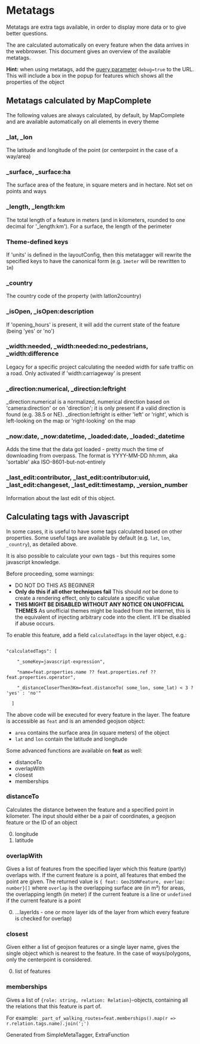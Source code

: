 # Metatags

Metatags are extra tags available, in order to display more data or to give better questions.

The are calculated automatically on every feature when the data arrives in the webbrowser. This document gives an overview of the available metatags.

**Hint:** when using metatags, add the [query parameter](URL_Parameters.md) `debug=true` to the URL. This will include a box in the popup for features which shows all the properties of the object

## Metatags calculated by MapComplete

The following values are always calculated, by default, by MapComplete and are available automatically on all elements in every theme

### \_lat, \_lon

The latitude and longitude of the point (or centerpoint in the case of a way/area)

### \_surface, \_surface:ha

The surface area of the feature, in square meters and in hectare. Not set on points and ways

### \_length, \_length:km

The total length of a feature in meters (and in kilometers, rounded to one decimal for '\_length:km'). For a surface, the length of the perimeter

### Theme-defined keys

If 'units' is defined in the layoutConfig, then this metatagger will rewrite the specified keys to have the canonical form (e.g. `1meter` will be rewritten to `1m`)

### \_country

The country code of the property (with latlon2country)

### \_isOpen, \_isOpen:description

If 'opening_hours' is present, it will add the current state of the feature (being 'yes' or 'no')

### \_width:needed, \_width:needed:no_pedestrians, \_width:difference

Legacy for a specific project calculating the needed width for safe traffic on a road. Only activated if 'width:carriageway' is present

### \_direction:numerical, \_direction:leftright

\_direction:numerical is a normalized, numerical direction based on 'camera:direction' or on 'direction'; it is only present if a valid direction is found (e.g. 38.5 or NE). \_direction:leftright is either 'left' or 'right', which is left-looking on the map or 'right-looking' on the map

### \_now:date, \_now:datetime, \_loaded:date, \_loaded:\_datetime

Adds the time that the data got loaded - pretty much the time of downloading from overpass. The format is YYYY-MM-DD hh:mm, aka 'sortable' aka ISO-8601-but-not-entirely

### \_last_edit:contributor, \_last_edit:contributor:uid, \_last_edit:changeset, \_last_edit:timestamp, \_version_number

Information about the last edit of this object.

## Calculating tags with Javascript

In some cases, it is useful to have some tags calculated based on other properties. Some useful tags are available by default (e.g. `lat`, `lon`, `_country`), as detailed above.

It is also possible to calculate your own tags - but this requires some javascript knowledge.

Before proceeding, some warnings:

- DO NOT DO THIS AS BEGINNER
- **Only do this if all other techniques fail** This should _not_ be done to create a rendering effect, only to calculate a specific value
- **THIS MIGHT BE DISABLED WITHOUT ANY NOTICE ON UNOFFICIAL THEMES** As unofficial themes might be loaded from the internet, this is the equivalent of injecting arbitrary code into the client. It'll be disabled if abuse occurs.

To enable this feature, add a field `calculatedTags` in the layer object, e.g.:

```

"calculatedTags": [

    "_someKey=javascript-expression",

    "name=feat.properties.name ?? feat.properties.ref ?? feat.properties.operator",

    "_distanceCloserThen3Km=feat.distanceTo( some_lon, some_lat) < 3 ? 'yes' : 'no'"

  ]

```

The above code will be executed for every feature in the layer. The feature is accessible as `feat` and is an amended geojson object:

- `area` contains the surface area (in square meters) of the object
- `lat` and `lon` contain the latitude and longitude

Some advanced functions are available on **feat** as well:

- distanceTo
- overlapWith
- closest
- memberships

### distanceTo

Calculates the distance between the feature and a specified point in kilometer. The input should either be a pair of coordinates, a geojson feature or the ID of an object

0. longitude
1. latitude

### overlapWith

Gives a list of features from the specified layer which this feature (partly) overlaps with. If the current feature is a point, all features that embed the point are given. The returned value is `{ feat: GeoJSONFeature, overlap: number}[]` where `overlap` is the overlapping surface are (in m²) for areas, the overlapping length (in meter) if the current feature is a line or `undefined` if the current feature is a point

0. ...layerIds - one or more layer ids of the layer from which every feature is checked for overlap)

### closest

Given either a list of geojson features or a single layer name, gives the single object which is nearest to the feature. In the case of ways/polygons, only the centerpoint is considered.

0. list of features

### memberships

Gives a list of `{role: string, relation: Relation}`-objects, containing all the relations that this feature is part of.

For example: `_part_of_walking_routes=feat.memberships().map(r => r.relation.tags.name).join(';')`

Generated from SimpleMetaTagger, ExtraFunction
